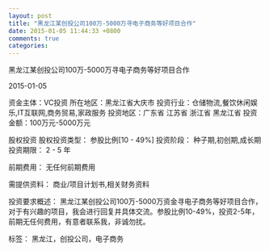 ```yaml
---
layout: post
title: "黑龙江某创投公司100万-5000万寻电子商务等好项目合作"
date: 2015-01-05 11:44:33 +0800
comments: true
categories: 
---
```

黑龙江某创投公司100万-5000万寻电子商务等好项目合作



2015-01-05

资金主体：VC投资
所在地区：黑龙江省大庆市
投资行业：仓储物流,餐饮休闲娱乐,IT互联网,商务贸易,家政服务
投资地区：广东省 江苏省 浙江省 黑龙江省
投资金额：100万元-5000万元

股权投资
股权投资类型：
                            参股比例[10 - 49%] 
                                                                                投资阶段：
                            种子期,初创期,成长期 
                                                                                                                                        投资期限：
                            2 - 5 年

前期费用：
无任何前期费用

需提供资料：
商业/项目计划书,相关财务资料

投资要求概述：
黑龙江某创投公司100万-5000万资金寻电子商务等好项目合作，对于有兴趣的项目，我会进行回复并具体交流。参股比例10-49%，投资2-5年，前期无任何费用，有意者联系我，非诚勿扰。

标签：
黑龙江，创投公司，电子商务

